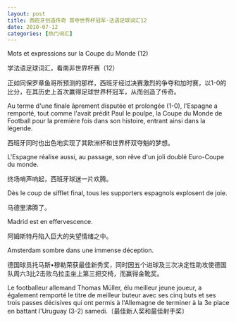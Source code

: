 ```yaml
---
layout: post
title: 西班牙创造传奇 首夺世界杯冠军-法语足球词汇12
date: 2010-07-12
categories: [热门词汇]  
---
```


Mots et expressions sur la Coupe du Monde (12)

学法语足球词汇，看南非世界杯赛（12）



正如同保罗章鱼哥所预测的那样，西班牙经过决赛激烈的争夺和加时赛，以1-0的比分，在其历史上首次赢得足球世界杯冠军，从而创造了传奇。

Au terme d'une finale âprement disputée et prolongée (1-0), l'Espagne a remporté, tout comme l'avait prédit Paul le poulpe, la Coupe du Monde de Football pour la première fois dans son histoire, entrant ainsi dans la légende.

西班牙同时也出色地实现了其欧洲杯和世界杯双夺魁的梦想。

L'Espagne réalise aussi, au passage, son rêve d'un joli doublé Euro-Coupe du monde.

终场哨声响起，西班牙球迷一片欢腾。

Dès le coup de sifflet final, tous les supporters espagnols explosent de joie.

马德里沸腾了。

Madrid est en effervescence.

阿姆斯特丹陷入巨大的失望情绪之中。

Amsterdam sombre dans une immense déception.

德国球员托马斯•穆勒荣获最佳新秀奖，同时因五个进球及三次决定性助攻使德国队周六3比2击败乌拉圭坐上第三把交椅，而赢得金靴奖。

Le footballeur allemand Thomas Müller, élu meilleur jeune joueur, a également remporté le titre de meilleur buteur avec ses cinq buts et ses trois passes décisives qui ont permis à l'Allemagne de terminer à la 3e place en battant l'Uruguay (3-2) samedi.〔最佳新人奖和最佳射手奖〕

